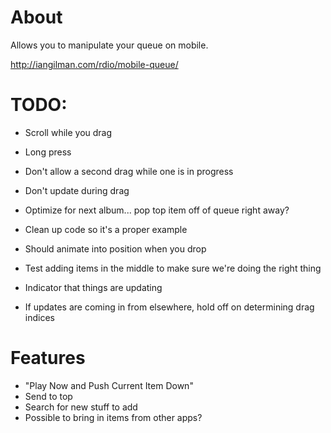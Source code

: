 # About

Allows you to manipulate your queue on mobile.

http://iangilman.com/rdio/mobile-queue/

# TODO:

* Scroll while you drag
* Long press
* Don't allow a second drag while one is in progress
* Don't update during drag
* Optimize for next album... pop top item off of queue right away?

* Clean up code so it's a proper example
* Should animate into position when you drop
* Test adding items in the middle to make sure we're doing the right thing
* Indicator that things are updating
* If updates are coming in from elsewhere, hold off on determining drag indices

# Features

* "Play Now and Push Current Item Down"
* Send to top
* Search for new stuff to add
* Possible to bring in items from other apps?
